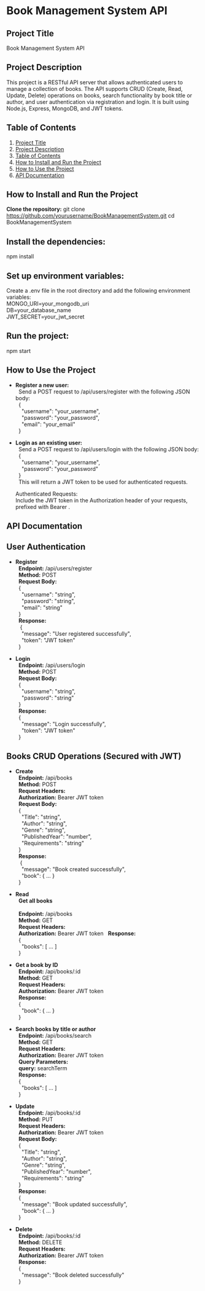 # Book Management System API


## Project Title
Book Management System API

## Project Description
   This project is a RESTful API server that allows authenticated users to manage a collection of books. The API supports CRUD (Create, Read, Update, Delete) operations on books, search functionality by book title or author, and user authentication via registration and login. It is built using Node.js, Express, MongoDB, and JWT tokens.

## Table of Contents
1. [Project Title](#project-title)
2. [Project Description](#project-description)
3. [Table of Contents](#table-of-contents)
4. [How to Install and Run the Project](#how-to-install-and-run-the-project)
5. [How to Use the Project](#how-to-use-the-project)
6. [API Documentation](#api-documentation)


## How to Install and Run the Project
 **Clone the repository:** 
  git clone https://github.com/yourusername/BookManagementSystem.git
  cd BookManagementSystem

## Install the dependencies:
  npm install

## Set up environment variables:
  Create a .env file in the root directory and add the following environment variables:<br>
 MONGO_URI=your_mongodb_uri <br>
  DB=your_database_name <br>
  JWT_SECRET=your_jwt_secret

## Run the project:
  npm start

## How to Use the Project
- **Register a new user:**<br>
   &nbsp;&nbsp;Send a POST request to /api/users/register with the following JSON body:
   <br>
     &nbsp;&nbsp;{ <br>
     &nbsp;&nbsp;&nbsp;&nbsp;"username": "your_username", <br>
      &nbsp;&nbsp;&nbsp;&nbsp;"password": "your_password", <br>
      &nbsp;&nbsp;&nbsp;&nbsp;"email": "your_email" <br>
     &nbsp;&nbsp;} <br>

- **Login as an existing user:** <br>
      &nbsp;&nbsp;Send a POST request to /api/users/login with the following JSON body: <br>
     &nbsp;&nbsp;{ <br>
      &nbsp;&nbsp;&nbsp;&nbsp;"username": "your_username", <br>
      &nbsp;&nbsp;&nbsp;&nbsp;"password": "your_password" <br>
     &nbsp;&nbsp;} <br>
   &nbsp;&nbsp;This will return a JWT token to be used for authenticated requests. <br>

  Authenticated Requests: <br>
  Include the JWT token in the Authorization header of your requests, prefixed with Bearer . <br>

## API Documentation
  ## User Authentication <br>
   - **Register** <br>
     &nbsp;&nbsp;**Endpoint:** /api/users/register<br>
     &nbsp;&nbsp;**Method:** POST<br>
     &nbsp;&nbsp;**Request Body:** <br>
      &nbsp;&nbsp;{ <br>
        &nbsp;&nbsp;&nbsp;&nbsp;"username": "string", <br>
         &nbsp;&nbsp;&nbsp;&nbsp;"password": "string", <br>
         &nbsp;&nbsp;&nbsp;&nbsp;"email": "string" <br>
      &nbsp;&nbsp;}
      <br>
      &nbsp;&nbsp;**Response:** <br>
     &nbsp;&nbsp; { <br>
         &nbsp;&nbsp;&nbsp;&nbsp;"message": "User registered successfully", <br>
         &nbsp;&nbsp;&nbsp;&nbsp;"token": "JWT token" <br>
      &nbsp;&nbsp;}  <br>

   - **Login**  <br>
      &nbsp;&nbsp;**Endpoint:** /api/users/login<br>
      &nbsp;&nbsp;**Method:** POST<br>
      &nbsp;&nbsp;**Request Body:**<br>
      &nbsp;&nbsp;{ <br>
         &nbsp;&nbsp;&nbsp;&nbsp;"username": "string", <br>
         &nbsp;&nbsp;&nbsp;&nbsp;"password": "string" <br>
      &nbsp;&nbsp;} <br>
      &nbsp;&nbsp;**Response:** <br>
      &nbsp;&nbsp;{ <br>
         &nbsp;&nbsp;&nbsp;&nbsp;"message": "Login successfully", <br>
         &nbsp;&nbsp;&nbsp;&nbsp;"token": "JWT token" <br>
      &nbsp;&nbsp;} <br>

## Books CRUD Operations (Secured with JWT)
   - **Create** <br>
      &nbsp;&nbsp;**Endpoint:** /api/books <br>
      &nbsp;&nbsp;**Method:** POST <br>
     &nbsp;&nbsp;**Request Headers:** <br>
      &nbsp;&nbsp;**Authorization:** Bearer JWT token <br>
      &nbsp;&nbsp;**Request Body:** <br>
      &nbsp;&nbsp;{ <br>
         &nbsp;&nbsp;&nbsp;&nbsp;"Title": "string", <br>
         &nbsp;&nbsp;&nbsp;&nbsp;"Author": "string", <br>
         &nbsp;&nbsp;&nbsp;&nbsp;"Genre": "string", <br>
         &nbsp;&nbsp;&nbsp;&nbsp;"PublishedYear": "number", <br>
         &nbsp;&nbsp;&nbsp;&nbsp;"Requirements": "string" <br>
      &nbsp;&nbsp;} <br>
      &nbsp;&nbsp;**Response:** <br>
     &nbsp;&nbsp; { <br>
         &nbsp;&nbsp;&nbsp;&nbsp;"message": "Book created successfully", <br>
         &nbsp;&nbsp;&nbsp;&nbsp;"book": { ... } <br>
      &nbsp;&nbsp;} <br>

   - **Read** <br>
      &nbsp;&nbsp;**Get all books** <br>
      <br>
      &nbsp;&nbsp;**Endpoint:** /api/books<br>
      &nbsp;&nbsp;**Method:** GET<br>
      &nbsp;&nbsp;**Request Headers:**<br>
      &nbsp;&nbsp;**Authorization:** Bearer JWT token
      &nbsp;&nbsp;**Response:**
      <br>
      &nbsp;&nbsp;{ <br>
         &nbsp;&nbsp;&nbsp;&nbsp;"books": [ ... ] <br>
      &nbsp;&nbsp;} <br>
   
   - **Get a book by ID** <br>
      &nbsp;&nbsp;**Endpoint:** /api/books/:id<br>
      &nbsp;&nbsp;**Method:** GET<br>
      &nbsp;&nbsp;**Request Headers:** <br>
      &nbsp;&nbsp;**Authorization:** Bearer JWT token <br>
      &nbsp;&nbsp;**Response:**
      <br>
      &nbsp;&nbsp;{ <br>
         &nbsp;&nbsp;&nbsp;&nbsp;"book": { ... } <br>
      &nbsp;&nbsp;} <br>
      
   - **Search books by title or author** <br>
      &nbsp;&nbsp;**Endpoint:** /api/books/search<br>
      &nbsp;&nbsp;**Method:** GET<br>
      &nbsp;&nbsp;**Request Headers:**<br>
      &nbsp;&nbsp;**Authorization:** Bearer JWT token <br>
      &nbsp;&nbsp;**Query Parameters:**
      <br>
      &nbsp;&nbsp;**query:** searchTerm<br>
      &nbsp;&nbsp;**Response:** 
      <br>
      &nbsp;&nbsp;{ <br>
         &nbsp;&nbsp;&nbsp;&nbsp;"books": [ ... ] <br>
      &nbsp;&nbsp;} <br>
   
   - **Update** <br>
      &nbsp;&nbsp;**Endpoint:** /api/books/:id<br>
      &nbsp;&nbsp;**Method:** PUT<br>
      &nbsp;&nbsp;**Request Headers:**
      <br>
      &nbsp;&nbsp;**Authorization:** Bearer JWT token <br>
      &nbsp;&nbsp;**Request Body:** <br>
      &nbsp;&nbsp;{ <br>
         &nbsp;&nbsp;&nbsp;&nbsp;"Title": "string", <br>
         &nbsp;&nbsp;&nbsp;&nbsp;"Author": "string", <br>
         &nbsp;&nbsp;&nbsp;&nbsp;"Genre": "string", <br>
         &nbsp;&nbsp;&nbsp;&nbsp;"PublishedYear": "number", <br>
         &nbsp;&nbsp;&nbsp;&nbsp;"Requirements": "string" <br>
      &nbsp;&nbsp;} <br>
      &nbsp;&nbsp;**Response:** <br>
      &nbsp;&nbsp;{ <br>
         &nbsp;&nbsp;&nbsp;&nbsp;"message": "Book updated successfully", <br>
         &nbsp;&nbsp;&nbsp;&nbsp;"book": { ... } <br>
      &nbsp;&nbsp;} <br>
   
   - **Delete** <br>
      &nbsp;&nbsp;**Endpoint:** /api/books/:id <br>
      &nbsp;&nbsp;**Method:** DELETE <br>
      &nbsp;&nbsp;**Request Headers:** <br>
      &nbsp;&nbsp;**Authorization:** Bearer JWT token <br>
      &nbsp;&nbsp;**Response:** <br>
      &nbsp;&nbsp;{ <br>
         &nbsp;&nbsp;&nbsp;&nbsp;"message": "Book deleted successfully" <br>
      &nbsp;&nbsp;} <br>
